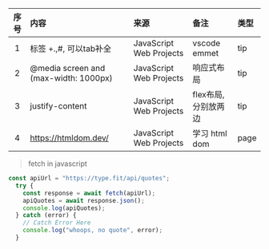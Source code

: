 | 序号  | 内容                                                                                                                                             | 来源       | 备注           | 类型   |
|:---:|:-------------------|:---------|:-------------|:-----|
|1| 标签 +.,#, 可以tab补全 | JavaScript Web Projects | vscode emmet | tip  |
|2| @media screen and (max-width: 1000px)| JavaScript Web Projects | 响应式布局        | tip  |
|3| justify-content | JavaScript Web Projects | flex布局,分别放两边 | tip  |
|4| https://htmldom.dev/| JavaScript Web Projects | 学习 html dom  | page |

> fetch in javascript
```javascript
const apiUrl = "https://type.fit/api/quotes";
  try {
    const response = await fetch(apiUrl);
    apiQuotes = await response.json();
    console.log(apiQuotes);
  } catch (error) {
    // Catch Error Here
    console.log("whoops, no quote", error);
  }
```